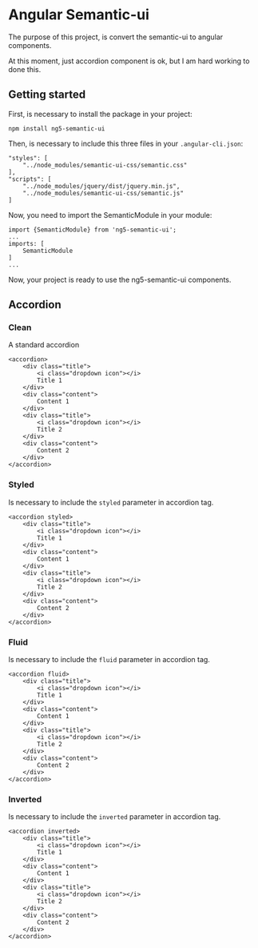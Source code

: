 # Angular Semantic-ui
The purpose of this project, is convert the semantic-ui to angular components.

At this moment, just accordion component is ok, but I am hard working to done this.

  
## Getting started
First, is necessary to install the package in your project:

`npm install ng5-semantic-ui`

Then, is necessary to include this three files in your `.angular-cli.json`:

	"styles": [
		"../node_modules/semantic-ui-css/semantic.css"
	],
	"scripts": [
		"../node_modules/jquery/dist/jquery.min.js",
		"../node_modules/semantic-ui-css/semantic.js"
	]

Now, you need to import the SemanticModule in your module:

	import {SemanticModule} from 'ng5-semantic-ui';
	...
	imports: [
		SemanticModule
	]
	... 

Now, your project is ready to use the ng5-semantic-ui components.

## Accordion

### Clean
A standard accordion

	<accordion>
		<div class="title">
			<i class="dropdown icon"></i>
			Title 1
		</div>
		<div class="content">
			Content 1
		</div>
		<div class="title">
			<i class="dropdown icon"></i>
			Title 2
		</div>
		<div class="content">
			Content 2
		</div>
	</accordion>
	
### Styled
Is necessary to include the `styled` parameter in accordion tag.

	<accordion styled>
		<div class="title">
			<i class="dropdown icon"></i>
			Title 1
		</div>
		<div class="content">
			Content 1
		</div>
		<div class="title">
			<i class="dropdown icon"></i>
			Title 2
		</div>
		<div class="content">
			Content 2
		</div>
	</accordion>
	
### Fluid
Is necessary to include the `fluid` parameter in accordion tag.

	<accordion fluid>
		<div class="title">
			<i class="dropdown icon"></i>
			Title 1
		</div>
		<div class="content">
			Content 1
		</div>
		<div class="title">
			<i class="dropdown icon"></i>
			Title 2
		</div>
		<div class="content">
			Content 2
		</div>
	</accordion>
	
### Inverted
Is necessary to include the `inverted` parameter in accordion tag.

	<accordion inverted>
		<div class="title">
			<i class="dropdown icon"></i>
			Title 1
		</div>
		<div class="content">
			Content 1
		</div>
		<div class="title">
			<i class="dropdown icon"></i>
			Title 2
		</div>
		<div class="content">
			Content 2
		</div>
	</accordion>
